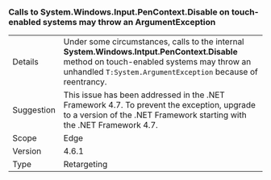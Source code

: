 ### Calls to System.Windows.Input.PenContext.Disable on touch-enabled systems may throw an ArgumentException

|   |   |
|---|---|
|Details|Under some circumstances, calls to the internal **System.Windows.Intput.PenContext.Disable** method on touch-enabled systems may throw an unhandled <code>T:System.ArgumentException</code> because of reentrancy.|
|Suggestion|This issue has been addressed in the .NET Framework 4.7. To prevent the exception, upgrade to a version of the .NET Framework starting with the .NET Framework 4.7.|
|Scope|Edge|
|Version|4.6.1|
|Type|Retargeting|
